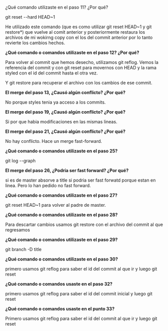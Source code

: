 ¿Qué comando utilizaste en el paso 11? ¿Por qué?

git reset --hard HEAD~1 

He utilizado este comando (que es como utilizar git reset HEAD~1 y git restore*) que vuelve al comit anterior y posteriormente restaura los archivos de mi wokirng copy con el los del commit anterior por lo tanto revierte los cambios hechos.

**¿Qué comando o comandos utilizaste en el paso 12? ¿Por qué?**

Para volver al commit que hemos desecho, utilizamos git reflog. Vemos la referencia del commit y con git reset para movernos con HEAD y la rama styled con el id del commit hasta el otra vez.

Y git restore para recuperar el archivo con los cambios de ese commit.

**El merge del paso 13, ¿Causó algún conflicto? ¿Por qué?**

No porque styles tenia ya acceso a los commits.

**El merge del paso 19, ¿Causó algún conflicto? ¿Por qué?**

Si por que habia modificaciones en las mismas lineas.

**El merge del paso 21, ¿Causó algún conflicto? ¿Por qué?**

No hay conflicto. Hace un merge fast-forward.

**¿Qué comando o comandos utilizaste en el paso 25?**

git log --graph

**El merge del paso 26, ¿Podría ser fast forward? ¿Por qué?**

si es de master absorve a title si podria ser fast forwatd porque estan en linea. Pero lo han pedido no fast forward.

**¿Qué comando o comandos utilizaste en el paso 27?**

git reset HEAD~1 para volver al padre de master. 

**¿Qué comando o comandos utilizaste en el paso 28?**

Para descartar cambios usamos git restore con el archivo del commit al que regresamos<file>

**¿Qué comando o comandos utilizaste en el paso 29?**

 git branch -D title

**¿Qué comando o comandos utilizaste en el paso 30?**

primero usamos git reflog para saber el id del commit al que ir y luego git reset

**¿Qué comando o comandos usaste en el paso 32?**

primero usamos git reflog para saber el id del commit inicial y luego git reset

**¿Qué comando o comandos usaste en el punto 33?**

Primero usamos git reflog para saber el id del commit al que ir y luego git reset
